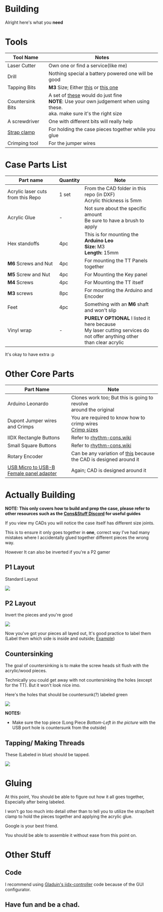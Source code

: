 # Building

Alright here's what you **need**

# Tools

| Tool Name | Notes |
|---|---|
| Laser Cutter | Own one or find a service(like me) |
| Drill | Nothing special a battery powered one will be good |
| Tapping Bits | **M3** Size; Either [this](https://github.com/Infecta/iidx-controller/blob/main/build-guide/resources/tapping-var1.jpg) or [this one](https://github.com/Infecta/iidx-controller/blob/main/build-guide/resources/tapping-var-2.jpg)
| Countersink Bits | A set of [these](https://github.com/Infecta/iidx-controller/blob/main/build-guide/resources/countersink.png) would do just fine<br>**NOTE**: Use your own judgement when using these.<br>aka. make sure it's the right size |
| A screwdriver | One with different bits will really help |
| [Strap clamp](https://www.amazon.com/Bessey-VAS-23-2K-Vario-Angle/dp/B00NO6XHZC/ref=zg_bs_553168_sccl_1/141-0972143-9302916?psc=1) | For holding the case pieces together while you glue
| Crimping tool | For the jumper wires |

# Case Parts List

| Part name | Quantity | Note |
|---|---|---|
|Acrylic laser cuts from this Repo| 1 set | From the CAD folder in this repo (in DXF)<br>Acrylic thickness is 5mm
| Acrylic Glue | - | Not sure about the specific amount<br>Be sure to have a brush to apply
| Hex standoffs | 4pc | This is for mounting the **Arduino Leo**<br>**Size:** M3<br>**Length:** 15mm
| **M6** Screws and Nut | 4pc | For mounting the TT Panels together |
| **M5** Screw and Nut | 4pc | For Mounting the Key panel |
| **M4** Screws | 4pc | For Mounting the TT itself
| **M3** screws | 8pc | For mounting the Arduino and Encoder |
| Feet | 4pc | Something with an **M6** shaft and won't slip |
| Vinyl wrap | - | **PURELY OPTIONAL** I listed it here because<br>My laser cutting services do not offer anything other<br>than clear acrylic |

It's okay to have extra :p

# Other Core Parts

| Part Name | Note |
| --- | --- |
| Arduino Leonardo | Clones work too; But this is going to revolve<br>around the original |
| Dupont Jumper wires and Crimps | You are required to know how to crimp wires<br> [Crimp sizes](https://i.imgur.com/QQwPejp.jpeg)|
| IIDX Rectangle Buttons | Refer to [rhythm-cons.wiki](https://rhythm-cons.wiki/w/Buttons#50x33_mm_Rectangle)
| Small Square Buttons | Refer to [rhythm-cons.wiki](https://rhythm-cons.wiki/w/Buttons#33x33_mm_Square)
| Rotary Encoder | Can be any variation of [this](https://www.amazon.com/Taiss-Incremental-Encoder-Voltage-Warranty%EF%BC%89600P/dp/B07MX1SYXB/ref=sr_1_3?crid=10MVORI8D55RN&keywords=encoder&qid=1668608560&sprefix=encoder+%2Caps%2C506&sr=8-3) because the CAD is designed around it|
| [USB Micro to USB-B Female panel adapter](https://www.amazon.com/CERRXIAN-Female-Extension-Charge-Screws/dp/B07G4XYJ5W/ref=sr_1_4?keywords=usb+micro+to+usb+b+female&qid=1668608795&sprefix=usb+micro+to+usb+b+fe%2Caps%2C417&sr=8-4) | Again; CAD is designed around it

# Actually Building

**NOTE: This only covers how to build and prep the case, please refer to other resources such as the [Cons&Stuff Discord](https://discord.com/invite/fknwz8s) for useful guides**

If you view my CADs you will notice the case itself has different size joints.

This is to ensure it only goes together in **one**, correct way
I've had many mistakes where I accidentally glued together different pieces the wrong way.

However It can also be inverted if you're a P2 gamer

## P1 Layout
Standard Layout

![](https://cdn.discordapp.com/attachments/832618563226304582/1043033475730657310/image.png)

## P2 Layout
Invert the pieces and you're good

![](https://cdn.discordapp.com/attachments/832618563226304582/1043030898410520676/image.png)

Now you've got your pieces all layed out, It's good practice to label them<br>(Label them which side is inside and outside; [Example](https://cdn.discordapp.com/attachments/832618563226304582/1043543022857633802/Labels.jpg))

## Countersinking

The goal of countersinking is to make the screw heads sit flush with the acrylic/wood pieces.

Technically you could get away with not countersinking the holes (except for the TT). But it won't look nice imo.

Here's the holes that should be countersunk(?) labeled green

![](https://cdn.discordapp.com/attachments/832618563226304582/1043545538026549278/Countersink.jpg)

**NOTES:**
- Make sure the top piece (Long Piece *Bottom-Left in the picture* with the USB port hole is countersunk from the outside)

## Tapping/ Making Threads

These (Labeled in blue) should be tapped.

![](https://cdn.discordapp.com/attachments/832618563226304582/1043547726035562576/image.png)

# Gluing

At this point, You should be able to figure out how it all goes together, Especially after being labeled.

I won't go too much into detail other than to tell you to utilize the strap/belt clamp to hold the pieces together and applying the acrylic glue.

Google is your best friend.

You should be able to assemble it without ease from this point on.

# Other Stuff

## Code

I recommend using [Gladuin's iidx-controller](https://github.com/Gladuin/iidx-controller) code because of the GUI configurator.

## Have fun and be a chad.
